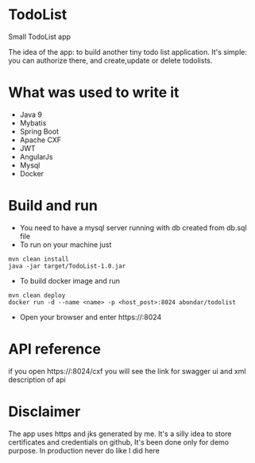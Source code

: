 # TodoList
Small TodoList app

The idea of the app: to build another tiny todo list application. It's simple: you can authorize there, and create,update 
or delete todolists.

# What was used to write it

- Java 9
- Mybatis
- Spring Boot
- Apache CXF
- JWT
- AngularJs
- Mysql
- Docker

# Build and run

- You need to have a mysql server running with db created from db.sql file
- To run on your machine just
```
mvn clean install
java -jar target/TodoList-1.0.jar
```
- To build docker image and run
```
mvn clean deploy
docker run -d --name <name> -p <host_post>:8024 abondar/todolist
```

- Open your browser and enter https://<hostname>:8024

# API reference
if you open https://<hostname>:8024/cxf you will see the link for swagger ui and xml description of api 

# Disclaimer
The app uses https and jks generated by me. It's a silly idea to store certificates and credentials on github, 
It's been done only for demo purpose. In production never do like I did here

